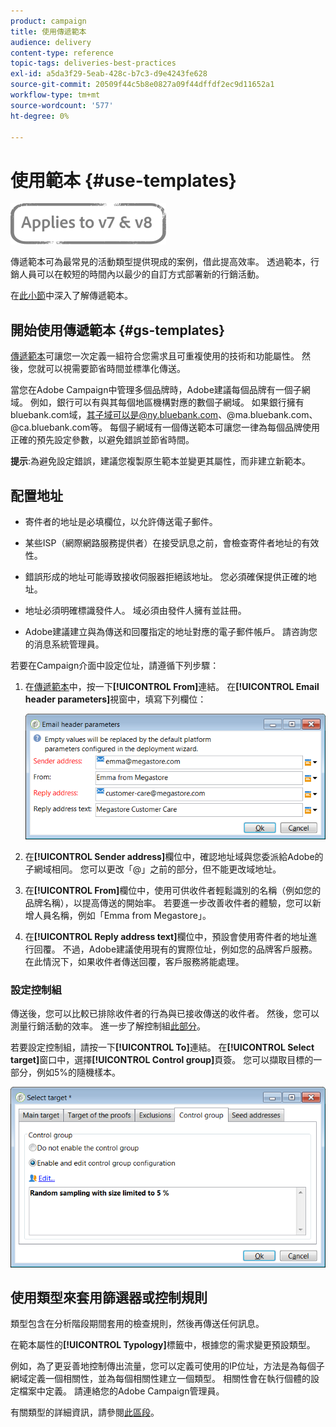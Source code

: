 ```yaml
---
product: campaign
title: 使用傳遞範本
audience: delivery
content-type: reference
topic-tags: deliveries-best-practices
exl-id: a5da3f29-5eab-428c-b7c3-d9e4243fe628
source-git-commit: 20509f44c5b8e0827a09f44dffdf2ec9d11652a1
workflow-type: tm+mt
source-wordcount: '577'
ht-degree: 0%

---
```


# 使用範本 {#use-templates}

![](../../assets/common.svg)

傳遞範本可為最常見的活動類型提供現成的案例，借此提高效率。 透過範本，行銷人員可以在較短的時間內以最少的自訂方式部署新的行銷活動。

在[此小節](creating-a-delivery-template.md)中深入了解傳遞範本。

## 開始使用傳遞範本 {#gs-templates}

[傳遞範本](creating-a-delivery-template.md)可讓您一次定義一組符合您需求且可重複使用的技術和功能屬性。 然後，您就可以視需要節省時間並標準化傳送。

當您在Adobe Campaign中管理多個品牌時，Adobe建議每個品牌有一個子網域。 例如，銀行可以有與其每個地區機構對應的數個子網域。 如果銀行擁有bluebank.com域，其子域可以是@ny.bluebank.com、@ma.bluebank.com、@ca.bluebank.com等。 每個子網域有一個傳送範本可讓您一律為每個品牌使用正確的預先設定參數，以避免錯誤並節省時間。

**提示**:為避免設定錯誤，建議您複製原生範本並變更其屬性，而非建立新範本。

## 配置地址

* 寄件者的地址是必填欄位，以允許傳送電子郵件。

* 某些ISP（網際網路服務提供者）在接受訊息之前，會檢查寄件者地址的有效性。

* 錯誤形成的地址可能導致接收伺服器拒絕該地址。 您必須確保提供正確的地址。

* 地址必須明確標識發件人。 域必須由發件人擁有並註冊。

* Adobe建議建立與為傳送和回覆指定的地址對應的電子郵件帳戶。 請咨詢您的消息系統管理員。

若要在Campaign介面中設定位址，請遵循下列步驟：

1. 在[傳遞範本](creating-a-delivery-template.md)中，按一下&#x200B;**[!UICONTROL From]**&#x200B;連結。 在&#x200B;**[!UICONTROL Email header parameters]**&#x200B;視窗中，填寫下列欄位：

   ![](assets/d_best_practices_email_header.png)

1. 在&#x200B;**[!UICONTROL Sender address]**&#x200B;欄位中，確認地址域與您委派給Adobe的子網域相同。 您可以更改「@」之前的部分，但不能更改域地址。

1. 在&#x200B;**[!UICONTROL From]**&#x200B;欄位中，使用可供收件者輕鬆識別的名稱（例如您的品牌名稱），以提高傳送的開始率。 若要進一步改善收件者的體驗，您可以新增人員名稱，例如「Emma from Megastore」。

1. 在&#x200B;**[!UICONTROL Reply address text]**&#x200B;欄位中，預設會使用寄件者的地址進行回覆。 不過，Adobe建議使用現有的實際位址，例如您的品牌客戶服務。 在此情況下，如果收件者傳送回覆，客戶服務將能處理。

### 設定控制組

傳送後，您可以比較已排除收件者的行為與已接收傳送的收件者。 然後，您可以測量行銷活動的效率。 進一步了解控制組[此部分](../../campaign/using/marketing-campaign-deliveries.md#defining-a-control-group)。

若要設定控制組，請按一下&#x200B;**[!UICONTROL To]**&#x200B;連結。 在&#x200B;**[!UICONTROL Select target]**&#x200B;窗口中，選擇&#x200B;**[!UICONTROL Control group]**&#x200B;頁簽。 您可以擷取目標的一部分，例如5%的隨機樣本。

![](assets/d_best_practices_control_group.png)

## 使用類型來套用篩選器或控制規則

類型包含在分析階段期間套用的檢查規則，然後再傳送任何訊息。

在範本屬性的&#x200B;**[!UICONTROL Typology]**&#x200B;標籤中，根據您的需求變更預設類型。

例如，為了更妥善地控制傳出流量，您可以定義可使用的IP位址，方法是為每個子網域定義一個相關性，並為每個相關性建立一個類型。 相關性會在執行個體的設定檔案中定義。 請連絡您的Adobe Campaign管理員。

有關類型的詳細資訊，請參閱[此區段](../../campaign-opt/using/about-campaign-typologies.md)。
